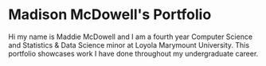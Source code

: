 # Madison McDowell's Portfolio
Hi my name is Maddie McDowell and I am a fourth year Computer Science and Statistics & Data Science minor at Loyola Marymount University. This portfolio showcases work I have done throughout my undergraduate career. 
